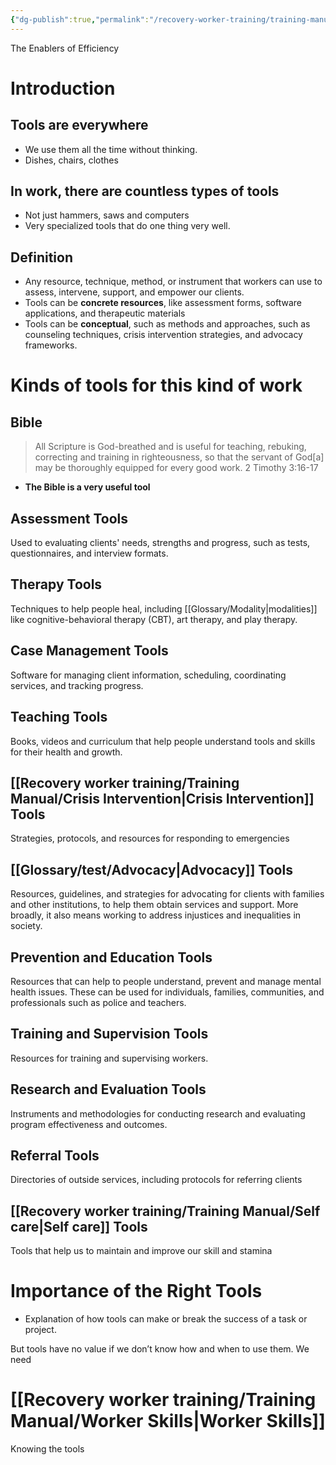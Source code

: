 ```yaml
---
{"dg-publish":true,"permalink":"/recovery-worker-training/training-manual/tools/"}
---
```


The Enablers of Efficiency

# Introduction
## Tools are everywhere
- We use them all the time without thinking.
- Dishes, chairs, clothes
## In work, there are countless types of tools
- Not just hammers, saws and computers
- Very specialized tools that do one thing very well. 
## Definition
- Any resource, technique, method, or instrument that workers can use to assess, intervene, support, and empower our clients. 
- Tools can be **concrete resources**, like assessment forms, software applications, and therapeutic materials
- Tools can be **conceptual**, such as methods and approaches, such as counseling techniques, crisis intervention strategies, and advocacy frameworks. 

# Kinds of tools for this kind of work

## Bible
> All Scripture is God-breathed and is useful for teaching, rebuking, correcting and training in righteousness, so that the servant of God[a] may be thoroughly equipped for every good work. 2 Timothy 3:16-17

- **The Bible is a very useful tool** 
## Assessment Tools
Used to evaluating clients' needs, strengths and progress, such as tests, questionnaires, and interview formats.

## Therapy Tools
Techniques to help people heal, including [[Glossary/Modality\|modalities]] like cognitive-behavioral therapy (CBT), art therapy, and play therapy. 

## Case Management Tools
Software for managing client information, scheduling, coordinating services, and tracking progress.

## Teaching Tools
Books, videos and curriculum that help people understand tools and skills for their health and growth.

## [[Recovery worker training/Training Manual/Crisis Intervention\|Crisis Intervention]] Tools 
Strategies, protocols, and resources for responding to emergencies

## [[Glossary/test/Advocacy\|Advocacy]] Tools
Resources, guidelines, and strategies for advocating for clients with families and other institutions, to help them obtain services and support. More broadly, it also means working to address injustices and inequalities in society. 

## Prevention and Education Tools 
Resources that can help to people understand, prevent and manage mental health issues. These can be used for individuals, families, communities, and professionals such as police and teachers.

## Training and Supervision Tools
Resources for training and supervising workers.

## Research and Evaluation Tools
Instruments and methodologies for conducting research and evaluating program effectiveness and outcomes.

## Referral Tools
Directories of outside services, including protocols for referring clients

## [[Recovery worker training/Training Manual/Self care\|Self care]] Tools
Tools that help us to maintain and improve our skill and stamina

# Importance of the Right Tools

- Explanation of how tools can make or break the success of a task or project.

But tools have no value if we don’t know how and when to use them. We need
# [[Recovery worker training/Training Manual/Worker Skills\|Worker Skills]]
Knowing the tools
